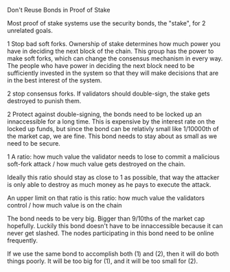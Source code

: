 Don't Reuse Bonds in Proof of Stake

Most proof of stake systems use the security bonds, the "stake", for 2 unrelated goals.

1 Stop bad soft forks. Ownership of stake determines how much power you have in deciding the next block of the chain. This group has the power to make soft forks, which can change the consensus mechanism in every way. The people who have power in deciding the next block need to be sufficiently invested in the system so that they will make decisions that are in the best interest of the system.

2 stop consensus forks. If validators should double-sign, the stake gets destroyed to punish them.

2 Protect against double-signing, the bonds need to be locked up an innaccessible for a long time. This is expensive by the interest rate on the locked up funds, but since the bond can be relativly small like 1/10000th of the market cap, we are fine. This bond needs to stay about as small as we need to be secure.

1 
A ratio:
how much value the validator needs to lose to commit a malicious soft-fork attack
/
how much value gets destroyed on the chain.

Ideally this ratio should stay as close to 1 as possible, that way the attacker is only able to destroy as much money as he pays to execute the attack.

An upper limit on that ratio is this ratio:
how much value the validators control
/
how much value is on the chain


The bond needs to be very big. Bigger than 9/10ths of the market cap hopefully. Luckily this bond doesn't have to be innaccessible because it can never get slashed. The nodes participating in this bond need to be online frequently. 

If we use the same bond to accomplish both (1) and (2), then it will do both things poorly. It will be too big for (1), and it will be too small for (2).